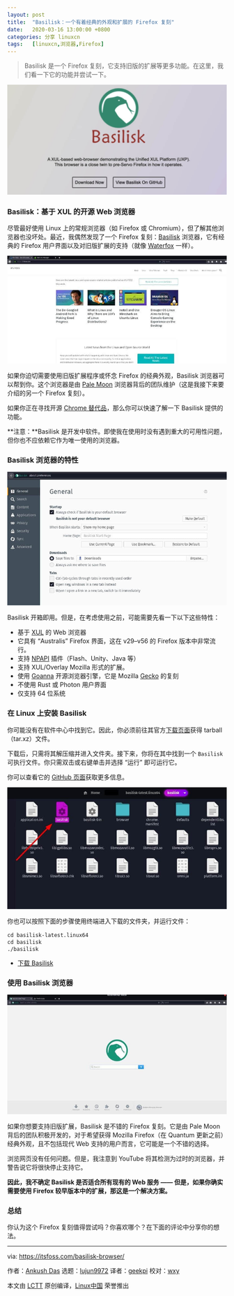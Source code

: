 ```yaml
---
layout: post
title:	"Basilisk：一个有着经典的外观和扩展的 Firefox 复刻"
date:	2020-03-16 13:00:00 +0800 
categories:	分享 linuxcn 
tags:	[linuxcn,浏览器,Firefox]
---
```




> 
> Basilisk 是一个 Firefox 复刻，它支持旧版的扩展等更多功能。在这里，我们看一下它的功能并尝试一下。
> 
> 
> 


![](/Asserts/Images/album/202003/16/130319lvls6fvsaslzllrv.jpg)


### Basilisk：基于 XUL 的开源 Web 浏览器


尽管最好使用 Linux 上的常规浏览器（如 Firefox 或 Chromium），但了解其他浏览器也没坏处。最近，我偶然发现了一个 Firefox 复刻：[Basilisk](https://www.basilisk-browser.org/) 浏览器，它有经典的 Firefox 用户界面以及对旧版扩展的支持（就像 [Waterfox](https://itsfoss.com/waterfox-browser/) 一样）。


![itsfoss.com homepage on Basilisk](/Asserts/Images/album/202003/16/130043im3hfx588f3n5699.jpg)


如果你迫切需要使用旧版扩展程序或怀念 Firefox 的经典外观，Basilisk 浏览器可以帮到你。这个浏览器是由 [Pale Moon](https://www.palemoon.org) 浏览器背后的团队维护（这是我接下来要介绍的另一个 Firefox 复刻）。


如果你正在寻找开源 [Chrome 替代品](https://itsfoss.com/open-source-browsers-linux/)，那么你可以快速了解一下 Basilisk 提供的功能。


**注意：**Basilisk 是开发中软件。即使我在使用时没有遇到重大的可用性问题，但你也不应依赖它作为唯一使用的浏览器。


### Basilisk 浏览器的特性


![](/Asserts/Images/album/202003/16/130047sydpf3y6gsbhdfhq.jpg)


Basilisk 开箱即用。但是，在考虑使用之前，可能需要先看一下以下这些特性：


* 基于 [XUL](https://developer.mozilla.org/en-US/docs/Archive/Mozilla/XUL) 的 Web 浏览器
* 它具有 “Australis” Firefox 界面，这在 v29–v56 的 Firefox 版本中非常流行。
* 支持 [NPAPI](https://wiki.mozilla.org/NPAPI) 插件（Flash、Unity、Java 等）
* 支持 XUL/Overlay Mozilla 形式的扩展。
* 使用 [Goanna](https://en.wikipedia.org/wiki/Goanna_(software)) 开源浏览器引擎，它是 Mozilla [Gecko](https://developer.mozilla.org/en-US/docs/Mozilla/Gecko) 的复刻
* 不使用 Rust 或 Photon 用户界面
* 仅支持 64 位系统


### 在 Linux 上安装 Basilisk


你可能没有在软件中心中找到它。因此，你必须前往其官方[下载页面](https://www.basilisk-browser.org/download.shtml)获得 tarball（tar.xz）文件。


下载后，只需将其解压缩并进入文件夹。接下来，你将在其中找到一个 `Basilisk` 可执行文件。你只需双击或右键单击并选择 “运行” 即可运行它。


你可以查看它的 [GitHub 页面](https://github.com/MoonchildProductions/Basilisk)获取更多信息。


![](/Asserts/Images/album/202003/16/130048jt7bjywvxxz9uwuf.jpg)


你也可以按照下面的步骤使用终端进入下载的文件夹，并运行文件：



```
cd basilisk-latest.linux64
cd basilisk
./basilisk
```

* [下载 Basilisk](https://www.basilisk-browser.org/)


### 使用 Basilisk 浏览器


![](/Asserts/Images/album/202003/16/130049snutxfmrvyprtvnn.jpg)


如果你想要支持旧版扩展，Basilisk 是不错的 Firefox 复刻。它是由 Pale Moon 背后的团队积极开发的，对于希望获得 Mozilla Firefox（在 Quantum 更新之前）经典外观，且不包括现代 Web 支持的用户而言，它可能是一个不错的选择。


浏览网页没有任何问题。但是，我注意到 YouTube 将其检测为过时的浏览器，并警告说它将很快停止支持它。


**因此，我不确定 Basilisk 是否适合所有现有的 Web 服务 —— 但是，如果你确实需要使用 Firefox 较早版本中的扩展，那这是一个解决方案。**


### 总结


你认为这个 Firefox 复刻值得尝试吗？你喜欢哪个？在下面的评论中分享你的想法。




---


via: <https://itsfoss.com/basilisk-browser/>


作者：[Ankush Das](https://itsfoss.com/author/ankush/) 选题：[lujun9972](https://github.com/lujun9972) 译者：[geekpi](https://github.com/geekpi) 校对：[wxy](https://github.com/wxy)


本文由 [LCTT](https://github.com/LCTT/TranslateProject) 原创编译，[Linux中国](https://linux.cn/) 荣誉推出
